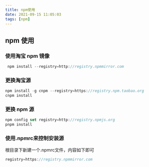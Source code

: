 ```yaml
---
title: npm使用
date: 2021-09-15 11:05:03
tags: [npm]
---
```


## npm 使用

<!-- more -->

### 使用淘宝 npm 镜像

```js
 npm install --registry=http://registry.npmmirror.com
```

### 更换淘宝源

```js
npm install -g cnpm --registry=https://registry.npm.taobao.org
cnpm install
```

### 更换 npm 源

```js
npm config set registry=http://registry.npmjs.org
pnpm install
```


### 使用.npmrc来控制安装源

根目录下新建一个.npmrc文件，内容如下即可

```js
registry=https://registry.npmmirror.com
```

